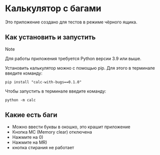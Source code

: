 # Калькулятор с багами

Это приложение создано для тестов в режиме чёрного ящика.

## Как установить и запустить

> [!NOTE]
> Для работы приложения требуется Python версии 3.9 или выше.

Установить калькулятор можно с помощью pip. Для этого в терминале введите команду:
```shell
pip install "calc-with-bugs==0.1.0"
```

Чтобы запустить в терминале введите команду:

```shell
python -m calc
```

## Какие есть баги

- Можно ввести буквы в окошко, это крашит приложение
- Кнопка MC (Memory clear) отключена
- Нажмите на 0)
- Нажмите на MR)
- кнопка стирания не работает